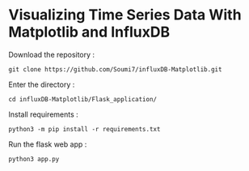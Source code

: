 # Visualizing Time Series Data With Matplotlib and InfluxDB

Download the repository :

```
git clone https://github.com/Soumi7/influxDB-Matplotlib.git
```

Enter the directory :

```
cd influxDB-Matplotlib/Flask_application/
```

Install requirements :

```
python3 -m pip install -r requirements.txt
```

Run the flask web app :

```
python3 app.py
```